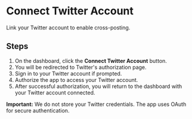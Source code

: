 # Connect Twitter Account

Link your Twitter account to enable cross-posting.

## Steps

1. On the dashboard, click the **Connect Twitter Account** button.
2. You will be redirected to Twitter's authorization page.
3. Sign in to your Twitter account if prompted.
4. Authorize the app to access your Twitter account.
5. After successful authorization, you will return to the dashboard with your Twitter account connected.

**Important:** We do not store your Twitter credentials. The app uses OAuth for secure authentication.
